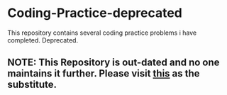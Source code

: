 # Coding-Practice-deprecated
This repository contains several coding practice problems i have completed. Deprecated.

## NOTE: This Repository is out-dated and no one maintains it further. Please visit [this](https://github.com/siddharth2016/problem-solving) as the substitute.
